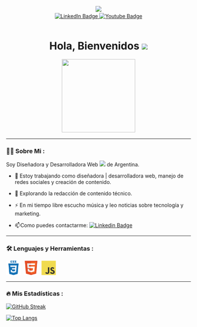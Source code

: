 <div id="header" align="center">
<img src="https://media.giphy.com/media/v1.Y2lkPTc5MGI3NjExc2Nuam1jb3ZqdTVnOHlpdHdqZzkyeHE3aDRwd3h3YmVsNHhycXE2ciZlcD12MV9pbnRlcm5hbF9naWZfYnlfaWQmY3Q9Zw/1XCcD9VLQZ2Io/giphy.gif" width="30%"/>
</div>
<div id="badges" align="center">
  <a href="https://www.linkedin.com/in/luna-bianchi-borches-005801205/">
<img src="https://img.shields.io/badge/LinkedIn-blue?logo=linkedin&logoColor=white&style=for-the-badge" alt="LinkedIn Badge"/>
  </a>
  <a href="https://www.youtube.com/channel/UCQKMTAjck-t99RC4kUqwfIg">
    <img src="https://img.shields.io/badge/YouTube-red?style=for-the-badge&logo=youtube&logoColor=white" alt="Youtube Badge"/>
  </a>
</div>
  <div id="badges" align="center">
    <img src="https://komarev.com/ghpvc/?username=lunabianchib&style=flat-square&color=blue" alt=""/>
    <h1>
  Hola, Bienvenidos
  <img src="https://media.giphy.com/media/hvRJCLFzcasrR4ia7z/giphy.gif" width="30px"/>
</h1>
  </div>
  <div align="center">
  <img src="https://media.giphy.com/media/v1.Y2lkPTc5MGI3NjExM3pwM3BiaHIyOTByZDg1OXBhbGtzZ2dkemlvdmk1d2h5c3VncXZoNCZlcD12MV9pbnRlcm5hbF9naWZfYnlfaWQmY3Q9cw/RN8FdaB6T1bkkI5n4I/giphy.gif" width="200" height="200"/>
</div>

---

### :woman_technologist: Sobre Mi :
Soy Diseñadora y Desarrolladora Web <img src="https://media.giphy.com/media/WUlplcMpOCEmTGBtBW/giphy.gif" width="30"> de Argentina.
- :telescope: Estoy trabajando como diseñadora | desarrolladora web, manejo de redes sociales y creación de contenido.

- :seedling: Explorando la redacción de contenido técnico.

- :zap: En mi tiempo libre escucho música y leo noticias sobre tecnología y marketing.

- :mailbox:Como puedes contactarme: [![Linkedin Badge](https://img.shields.io/badge/-LinkedIn-blue?style=flat&logo=Linkedin&logoColor=white)](https://www.linkedin.com/in/luna-bianchi-borches-005801205/)

---

### :hammer_and_wrench: Lenguajes y Herramientas :
<div>
  <img src="https://github.com/devicons/devicon/blob/master/icons/css3/css3-plain-wordmark.svg"  title="CSS3" alt="CSS" width="40" height="40"/>&nbsp;
  <img src="https://github.com/devicons/devicon/blob/master/icons/html5/html5-original.svg" title="HTML5" alt="HTML" width="40" height="40"/>&nbsp;
  <img src="https://github.com/devicons/devicon/blob/master/icons/javascript/javascript-original.svg" title="JavaScript" alt="JavaScript" width="40" height="40"/>&nbsp;
</div>

---

### :fire: Mis Estadísticas :
[![GitHub Streak](http://github-readme-streak-stats.herokuapp.com?user=lunabianchib&theme=dark&background=000000)](https://git.io/streak-stats)

[![Top Langs](https://github-readme-stats.vercel.app/api/top-langs/?username=lunabianchib&layout=compact&theme=vision-friendly-dark)](https://github.com/anuraghazra/github-readme-stats)
